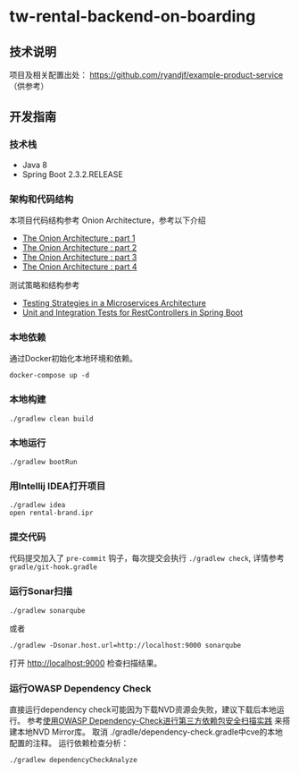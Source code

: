 # tw-rental-backend-on-boarding

## 技术说明
项目及相关配置出处： https://github.com/ryandjf/example-product-service （供参考）

## 开发指南

### 技术栈
- Java 8
- Spring Boot 2.3.2.RELEASE

### 架构和代码结构
本项目代码结构参考 Onion Architecture，参考以下介绍
* [The Onion Architecture : part 1](https://jeffreypalermo.com/2008/07/the-onion-architecture-part-1/)
* [The Onion Architecture : part 2](https://jeffreypalermo.com/2008/07/the-onion-architecture-part-2/)
* [The Onion Architecture : part 3](https://jeffreypalermo.com/2008/08/the-onion-architecture-part-3/)
* [The Onion Architecture : part 4](https://jeffreypalermo.com/2013/08/onion-architecture-part-4-after-four-years/)

测试策略和结构参考
* [Testing Strategies in a Microservices Architecture](https://martinfowler.com/articles/microservice-testing)
* [Unit and Integration Tests for RestControllers in Spring Boot](https://thepracticaldeveloper.com/2017/07/31/guide-spring-boot-controller-tests)

### 本地依赖
通过Docker初始化本地环境和依赖。
```
docker-compose up -d
```

### 本地构建
```
./gradlew clean build
```

### 本地运行
```
./gradlew bootRun
```

### 用Intellij IDEA打开项目
```
./gradlew idea
open rental-brand.ipr
```

### 提交代码
代码提交加入了 `pre-commit` 钩子，每次提交会执行 `./gradlew check`, 详情参考 `gradle/git-hook.gradle`

### 运行Sonar扫描
```
./gradlew sonarqube
```
或者
```
./gradlew -Dsonar.host.url=http://localhost:9000 sonarqube
```
打开 [http://localhost:9000](http://localhost:9000) 检查扫描结果。

### 运行OWASP Dependency Check
直接运行dependency check可能因为下载NVD资源会失败，建议下载后本地运行。
参考[使用OWASP Dependency-Check进行第三方依赖包安全扫描实践](https://www.jianshu.com/p/f1a2f5357d12) 来搭建本地NVD Mirror库。
取消 ./gradle/dependency-check.gradle中cve的本地配置的注释。
运行依赖检查分析：

```
./gradlew dependencyCheckAnalyze
```
